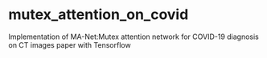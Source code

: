 # mutex_attention_on_covid
Implementation of MA-Net:Mutex attention network for COVID-19 diagnosis on CT images paper with Tensorflow
